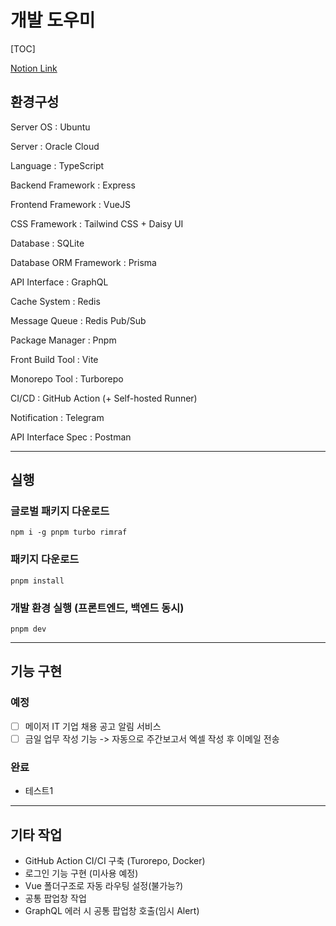 # 개발 도우미

[TOC]

[Notion Link](https://www.notion.so/4d3b8c7aeb0b4b149da887c6dbdc609b)

## 환경구성

Server OS : Ubuntu

Server : Oracle Cloud

Language : TypeScript

Backend Framework : Express

Frontend Framework : VueJS

CSS Framework : Tailwind CSS + Daisy UI

Database : SQLite

Database ORM Framework : Prisma

API Interface : GraphQL

Cache System : Redis

Message Queue : Redis Pub/Sub

Package Manager : Pnpm

Front Build Tool : Vite

Monorepo Tool : Turborepo

CI/CD : GitHub Action (+ Self-hosted Runner)

Notification : Telegram

API Interface Spec : Postman

---

## 실행

### 글로벌 패키지 다운로드

```shell
npm i -g pnpm turbo rimraf
```

### 패키지 다운로드

```shell
pnpm install
```

### 개발 환경 실행 (프론트엔드, 백엔드 동시)

```shell
pnpm dev
```

---

## 기능 구현

### 예정

- [ ] 메이저 IT 기업 채용 공고 알림 서비스
- [ ] 금일 업무 작성 기능 -> 자동으로 주간보고서 엑셀 작성 후 이메일 전송

### 완료

- 테스트1

---

## 기타 작업

- GitHub Action CI/CI 구축 (Turorepo, Docker)
- 로그인 기능 구현 (미사용 예정)
- Vue 폴더구조로 자동 라우팅 설정(불가능?)
- 공통 팝업창 작업
- GraphQL 에러 시 공통 팝업창 호출(임시 Alert)
